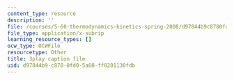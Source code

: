 ```yaml
---
content_type: resource
description: ''
file: /courses/5-60-thermodynamics-kinetics-spring-2008/d97844b9c8780fd05a60ff8201130fdb_6uLKZSoHnrc.srt
file_type: application/x-subrip
learning_resource_types: []
ocw_type: OCWFile
resourcetype: Other
title: 3play caption file
uid: d97844b9-c878-0fd0-5a60-ff8201130fdb
---
```

